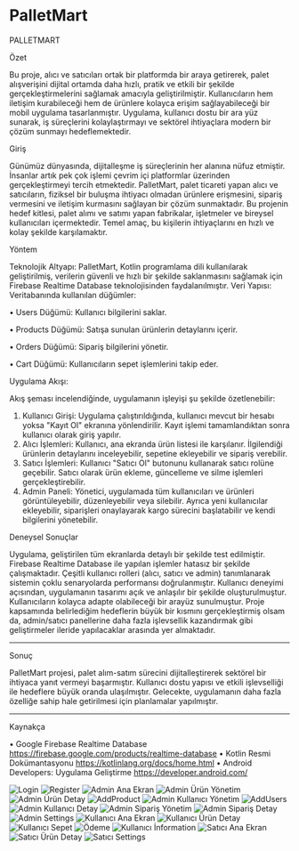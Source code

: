 # PalletMart

 PALLETMART                 


Özet

Bu proje, alıcı ve satıcıları ortak bir platformda bir araya getirerek, palet alışverişini dijital ortamda daha hızlı, pratik ve etkili bir şekilde gerçekleştirmelerini sağlamak amacıyla geliştirilmiştir. Kullanıcıların hem iletişim kurabileceği hem de ürünlere kolayca erişim sağlayabileceği bir mobil uygulama tasarlanmıştır. Uygulama, kullanıcı dostu bir ara yüz sunarak, iş süreçlerini kolaylaştırmayı ve sektörel ihtiyaçlara modern bir çözüm sunmayı hedeflemektedir.

Giriş

Günümüz dünyasında, dijitalleşme iş süreçlerinin her alanına nüfuz etmiştir. İnsanlar artık pek çok işlemi çevrim içi platformlar üzerinden gerçekleştirmeyi tercih etmektedir. PalletMart, palet ticareti yapan alıcı ve satıcıların, fiziksel bir buluşma ihtiyacı olmadan ürünlere erişmesini, sipariş vermesini ve iletişim kurmasını sağlayan bir çözüm sunmaktadır.
Bu projenin hedef kitlesi, palet alımı ve satımı yapan fabrikalar, işletmeler ve bireysel kullanıcıları içermektedir. Temel amaç, bu kişilerin ihtiyaçlarını en hızlı ve kolay şekilde karşılamaktır.


Yöntem

Teknolojik Altyapı:
PalletMart, Kotlin programlama dili kullanılarak geliştirilmiş, verilerin güvenli ve hızlı bir şekilde saklanmasını sağlamak için Firebase Realtime Database teknolojisinden faydalanılmıştır.
Veri Yapısı:
Veritabanında kullanılan düğümler:

•	Users Düğümü: Kullanıcı bilgilerini saklar.

•	Products Düğümü: Satışa sunulan ürünlerin detaylarını içerir.

•	Orders Düğümü: Sipariş bilgilerini yönetir.

•	Cart Düğümü: Kullanıcıların sepet işlemlerini takip eder.


Uygulama Akışı:

Akış şeması incelendiğinde, uygulamanın işleyişi şu şekilde özetlenebilir:
1.	Kullanıcı Girişi:
Uygulama çalıştırıldığında, kullanıcı mevcut bir hesabı yoksa "Kayıt Ol" ekranına yönlendirilir. Kayıt işlemi tamamlandıktan sonra kullanıcı olarak giriş yapılır.
2.	Alıcı İşlemleri:
Kullanıcı, ana ekranda ürün listesi ile karşılanır. İlgilendiği ürünlerin detaylarını inceleyebilir, sepetine ekleyebilir ve sipariş verebilir.
3.	Satıcı İşlemleri:
Kullanıcı "Satıcı Ol" butonunu kullanarak satıcı rolüne geçebilir. Satıcı olarak ürün ekleme, güncelleme ve silme işlemleri gerçekleştirebilir.
4.	Admin Paneli:
Yönetici, uygulamada tüm kullanıcıları ve ürünleri görüntüleyebilir, düzenleyebilir veya silebilir. Ayrıca yeni kullanıcılar ekleyebilir, siparişleri onaylayarak kargo sürecini başlatabilir ve kendi bilgilerini yönetebilir.



                                                                                                                                      

Deneysel Sonuçlar

Uygulama, geliştirilen tüm ekranlarda detaylı bir şekilde test edilmiştir. Firebase Realtime Database ile yapılan işlemler hatasız bir şekilde çalışmaktadır. Çeşitli kullanıcı rolleri (alıcı, satıcı ve admin) tanımlanarak sistemin çoklu senaryolarda performansı doğrulanmıştır.
Kullanıcı deneyimi açısından, uygulamanın tasarımı açık ve anlaşılır bir şekilde oluşturulmuştur. Kullanıcıların kolayca adapte olabileceği bir arayüz sunulmuştur.
Proje kapsamında belirlediğim hedeflerin büyük bir kısmını gerçekleştirmiş olsam da, admin/satıcı panellerine daha fazla işlevsellik kazandırmak gibi geliştirmeler ileride yapılacaklar arasında yer almaktadır.
________________________________________
Sonuç

PalletMart projesi, palet alım-satım sürecini dijitalleştirerek sektörel bir ihtiyaca yanıt vermeyi başarmıştır. Kullanıcı dostu yapısı ve etkili işlevselliği ile hedeflere büyük oranda ulaşılmıştır. Gelecekte, uygulamanın daha fazla özelliğe sahip hale getirilmesi için planlamalar yapılmıştır.
________________________________________
Kaynakça

•	Google Firebase Realtime Database https://firebase.google.com/products/realtime-database
•	Kotlin Resmi Dokümantasyonu https://kotlinlang.org/docs/home.html
•	Android Developers: Uygulama Geliştirme https://developer.android.com/


![Login](https://github.com/user-attachments/assets/bb90573b-5a68-4081-a0cc-010c32bf0459)
![Register](https://github.com/user-attachments/assets/2e389d7d-efb3-4e35-bcc8-d2d7d8abb2c2)
![Admin Ana Ekran](https://github.com/user-attachments/assets/17cd71b5-35ff-404c-a16e-b347356fd4fb)
![Admin Ürün Yönetim](https://github.com/user-attachments/assets/fa815214-49e3-45b1-a7d0-8c252389b42d)
![Admin Ürün Detay](https://github.com/user-attachments/assets/6df2dee1-0639-4869-a5a6-1082bcfec16b)
![AddProduct](https://github.com/user-attachments/assets/99c97db4-a84a-4e57-b5a4-929f75bc6dfc)
![Admin Kullanıcı Yönetim](https://github.com/user-attachments/assets/865c40db-7de2-4529-abdd-e21be1ac399c)
![AddUsers](https://github.com/user-attachments/assets/9f425a5f-01e7-4e5e-9613-36af62fb0460)
![Admin Kullanıcı Detay](https://github.com/user-attachments/assets/5dfb43b4-a9af-4b63-97fe-29689ea5d916)
![Admin Sipariş Yönetim](https://github.com/user-attachments/assets/43752bb8-2c5d-4a21-b38d-0be86dc76877)
![Admin Sipariş Detay](https://github.com/user-attachments/assets/73b2cb04-4cb1-4906-9d42-0bc62b6ca1a0)
![Admin Settings](https://github.com/user-attachments/assets/c187d1cf-6f9e-421a-a29d-2106f55bf807)
![Kullanıcı Ana Ekran](https://github.com/user-attachments/assets/b099359b-cfd1-491a-ab1c-ea6444a38c76)
![Kullanıcı Ürün Detay](https://github.com/user-attachments/assets/c88b24bd-93c6-42ad-975f-e4c439bbb19f)
![Kullanıcı Sepet](https://github.com/user-attachments/assets/7b574dc8-0e1c-480a-85ce-3b1d4bc743ad)
![Ödeme](https://github.com/user-attachments/assets/24a89bea-b61c-43a4-ac8d-5d78a3f4b441)
![Kullanıcı İnformation](https://github.com/user-attachments/assets/f743793d-f8b7-49c9-a0bd-5098401eb10b)
![Satıcı Ana Ekran](https://github.com/user-attachments/assets/346fbd65-019c-44c1-9acb-0f66491955ed)
![Satıcı Ürün Detay](https://github.com/user-attachments/assets/f5b0d15c-bb39-4c4d-82ec-230ffb3b3a63)
![Satıcı Settings](https://github.com/user-attachments/assets/019bef11-7083-4f0a-9fc7-8f491ca5eaea)


